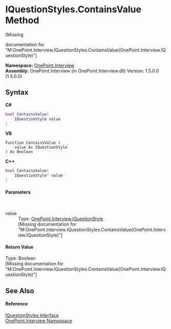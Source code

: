 # IQuestionStyles.ContainsValue Method 
 

\[Missing <summary> documentation for "M:OnePoint.Interview.IQuestionStyles.ContainsValue(OnePoint.Interview.IQuestionStyle)"\]

**Namespace:**&nbsp;<a href="N_OnePoint_Interview">OnePoint.Interview</a><br />**Assembly:**&nbsp;OnePoint.Interview (in OnePoint.Interview.dll) Version: 1.5.0.0 (1.5.0.0)

## Syntax

**C#**<br />
``` C#
bool ContainsValue(
	IQuestionStyle value
)
```

**VB**<br />
``` VB
Function ContainsValue ( 
	value As IQuestionStyle
) As Boolean
```

**C++**<br />
``` C++
bool ContainsValue(
	IQuestionStyle^ value
)
```


#### Parameters
&nbsp;<dl><dt>value</dt><dd>Type: <a href="T_OnePoint_Interview_IQuestionStyle">OnePoint.Interview.IQuestionStyle</a><br />\[Missing <param name="value"/> documentation for "M:OnePoint.Interview.IQuestionStyles.ContainsValue(OnePoint.Interview.IQuestionStyle)"\]</dd></dl>

#### Return Value
Type: Boolean<br />\[Missing <returns> documentation for "M:OnePoint.Interview.IQuestionStyles.ContainsValue(OnePoint.Interview.IQuestionStyle)"\]

## See Also


#### Reference
<a href="T_OnePoint_Interview_IQuestionStyles">IQuestionStyles Interface</a><br /><a href="N_OnePoint_Interview">OnePoint.Interview Namespace</a><br />